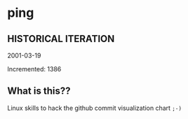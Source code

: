 # ping

## HISTORICAL ITERATION
2001-03-19

Incremented: 1386

## What is this?? 
Linux skills to hack the github commit visualization chart `;-)`

